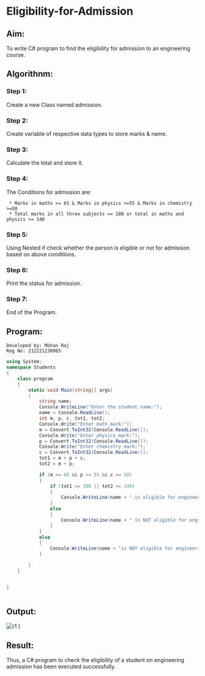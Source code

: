 # Eligibility-for-Admission

## Aim:
To write C# program to find the eligibility for admission to an engineering course.

## Algorithnm:
### Step 1:
Create a new Class named admission.

### Step 2:
Create variable of respective data types to store marks & name.
### Step 3:
Calculate the total and store it.
### Step 4:
The Conditions for admission are:

     * Marks in maths >= 65 & Marks in physics >=55 & Marks in chemistry >=50
     * Total marks in all three subjects >= 180 or total in maths and physics >= 140
### Step 5:
Using Nested if check whether the person is eligible or not for admission based on above conditions.
### Step 6:
Print the status for admission.
### Step 7:
End of the Program.
## Program:
```
Developed by: Mohan Raj
Reg No: 212221230065
```
```c#
using System;
namespace Students
{
    class program
    {
        static void Main(string[] args)
        {
            string name;
            Console.WriteLine("Enter the student name:");
            name = Console.ReadLine();
            int m, p, c, tot1, tot2;
            Console.Write("Enter math mark:");
            m = Convert.ToInt32(Console.ReadLine());
            Console.Write("Enter physics mark:");
            p = Convert.ToInt32(Console.ReadLine());
            Console.Write("Enter chemistry mark:");
            c = Convert.ToInt32(Console.ReadLine());
            tot1 = m + p + c;
            tot2 = m + p;

            if (m >= 65 && p >= 55 && c >= 50)
            {
                if (tot1 >= 108 || tot2 >= 140)
                {
                    Console.WriteLine(name + " is eligible for engineering admission");
                }
                else
                {
                    Console.WriteLine(name + " is NOT eligible for engineering admission");
                }
            }
            else
            {
                Console.WriteLine(name + "is NOT eligible for engineering admission");
            }

        }
    }


}



```


## Output:
![r1](https://user-images.githubusercontent.com/94525786/225648681-7feea749-2e5a-437e-8ff7-9534eeb24137.png)
)


## Result:
Thus, a C# program to check the eligibility of a student on engineering admission has been executed successfully.
